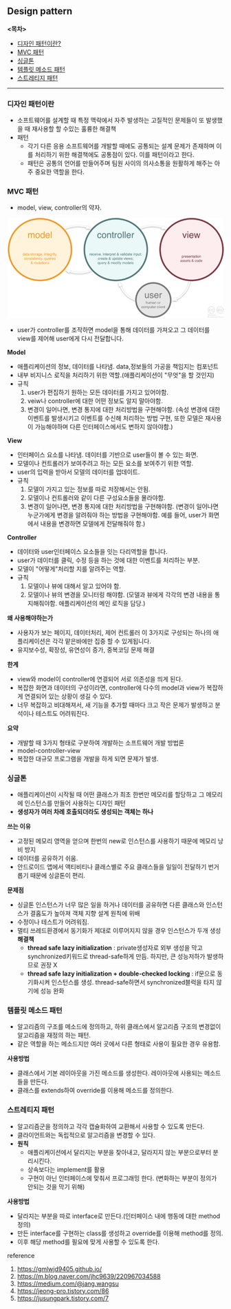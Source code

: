 ## Design pattern

**<목차>**

- [디자인 패턴이란?](#design-pattern?)
- [MVC 패턴](#mvc-pattern)
- [싱글톤](#singleton)
- [템플릿 메소드 패턴](#template-method-pattern)
- [스트레티지 패턴](#strategy-pattern)

---

### <a name = "design-pattern?">디자인 패턴이란</a>

- 소프트웨어를 설계할 때 특정 맥락에서 자주 발생하는 고질적인 문제들이 또 발생했을 때 재사용할 할 수있는 훌륭한 해결책
- 패턴
  - 각기 다른 응용 소프트웨어를 개발할 때에도 공통되는 설계 문제가 존재하며 이를 처리하기 위한 해결책에도 공통점이 있다. 이를 패턴이라고 한다.
  - 패턴은 공통의 언어를 만들어주며 팀원 사이의 의사소통을 원활하게 해주는 아주 중요한 역할을 한다.



### <a name ="mvc-pattern"> MVC 패턴 </a>

-  model, view, controller의 약자.

<img src="./assets/mvc.png">



- user가 controller를 조작하면 model을 통해 데이터를 가져오고 그 데이터를 view를 제어해 user에게 다시 전달합니다. 



**Model**

- 애플리케이션의 정보, 데이터를 나타냄. data,정보들의 가공을 책임지는 컴포넌트
- 내부 비지니스 로직을 처리하기 위한 역할.(애플리케이션이 "무엇"을 할 것인지)
- 규칙
  1. user가 편집하기 원하는 모든 데이터를 가지고 있어야함.
  2. veiw나 controller에 대한 어떤 정보도 알지 말아야함.
  3. 변경이 일어나면, 변경 통지에 대한 처리방법을 구현해야함.
     (속성 변경에 대한 이벤트를 발생시키고 이벤트를 수신해 처리하는 방법 구현, 또한 모델은 재사용이 가능해야하며 다른 인터페이스에서도 변하지 않아야함.)



**View**

- 인터페이스 요소를 나타냄. 데이터를 기반으로 user들이 볼 수 있는 화면.
- 모델이나 컨트롤러가 보여주려고 하는 모든 요소를 보여주기 위한 역할.
- user의 입력을 받아서 모델의 데이터를 업데이트.
- 규칙
  1. 모델이 가지고 있는 정보를 따로 저장해서는 안됨.
  2. 모델이나 컨트롤러와 같이 다른 구성요소들을 몰라야함.
  3. 변경이 일어나면, 변경 통지에 대한 처리방법을 구현해야함.
     (변경이 일어나면 누군가에게 변경을 알려줘야 하는 방법을 구현해야함. 예를 들어, user가 화면에서 내용을 변경하면 모델에게 전달해줘야 함.)



**Controller**

- 데이터와 user인터페이스 요소들을 잇는 다리역할을 합니다.
- user가 데이터를 클릭, 수정 등을 하는 것에 대한 이벤트를 처리하는 부분.
- 모델이 "어떻게"처리할 지를 알려주는 역할.
- 규칙
  1. 모델이나 뷰에 대해서 알고 있어야 함.
  2. 모델이나 뷰의 변경을 모니터링 해야함.
     (모델과 뷰에게 각각의 변경 내용을 통지해줘야함. 애플리케이션의 메인 로직을 담당.)



**왜 사용해야하는가**

- 사용자가 보는 페이지, 데이터처리, 제어 컨트롤러 이 3가지로 구성되는 하나의 애플리케이션은 각각 맡은바에만 집중 할 수 있게됩니다.
- 유지보수성, 확장성, 유연성이 증가, 중복코딩 문제 해결



**한계**

- view와 model이 controller에 연결되어 서로 의존성을 띄게 된다.
- 복잡한 화면과 데이터의 구성이라면, controller에 다수의 model과 view가 복잡하게 연결되어 있는 상황이 생길 수 있다. 
- 너무 복잡하고 비대해져서, 새 기능을 추가할 때마다 크고 작은 문제가 발생하고 분석이나 테스트도 어려워진다.



**요약**

- 개발할 때 3가지 형태로 구분하여 개발하는 소프트웨어 개발 방법론
- model-controller-view
- 복잡한 대규모 프로그램을 개발을 하게 되면 문제가 발생.



### <a name = "singleton">싱글톤</a>

- 애플리케이션이 시작될 때 어떤 클래스가 최초 한번만 메모리를 할당하고 그 메모리에 인스턴스를 만들어 사용하는 디자인 패턴
- **생성자가 여러 차례 호출되더라도 생성되는 객체는 하나**



**쓰는 이유**

- 고정된 메모리 영역을 얻으며 한번의 new로 인스턴스를 사용하기 때문에 메모리 낭비 방지
- 데이터를 공유하기 쉬움.
- 안드로이드 앱에서 액티비티나 클래스별로 주요 클래스들을 일일이 전달하기 번거롭기 때문에 싱글톤이 편리.



**문제점**

- 싱글톤 인스턴스가 너무 많은 일을 하거나 데이터를 공유하면 다른 클래스와 인스턴스가 결홉도가 높아져 객체 지향 설계 원칙에 위배
- 수정이나 테스트가 어려워짐.
- 멀티 쓰레드환경에서 동기화가 제대로 이루어지지 않을 경우 인스턴스가 두개 생성
  **해결책**
  - **thread safe lazy initialization** : private생성자로 외부 생성을 막고 synchronized키워드로 thread-safe하게 만듬. 하지만, 큰 성능저하가 발생하므로 권장 X
  - **thread safe lazy initialization + double-checked locking** : if문으로 동기화시켜 인스턴스를 생성. thread-safe하면서 synchronized블럭을 타지 않기에 성능 완화



### <a name = "template-method-pattern"> 템플릿 메소드 패턴 </a>

- 알고리즘의 구조를 메소드에 정의하고, 하위 클래스에서 알고리즘 구조의 변경없이 알고리즘을 재정의 하는 패턴.
- 같은 역할을 하는 메소드지만 여러 곳에서 다른 형태로 사용이 필요한 경우 유용함.



**사용방법**

- 클래스에서 기본 레이아웃을 가진 메소드를 생성한다. 레이아웃에 사용되는 메소드들을 만든다.
- 클래스를 extends하여 override를 이용해 메소드를 정의한다.



### <a name="strategy-pattern">스트레티지 패턴 </a>

- 알고리즘군을 정의하고 각각 캡슐화하여 교환해서 사용할 수 있도록 만든다.
- 클라이언트와는 독립적으로 알고리즘을 변경할 수 있다.
- **원칙** 
  - 애플리케이션에서 달리지는 부분을 찾아내고, 달라지지 않는 부분으로부터 분리시킨다.
  - 상속보다는 implement를 활용
  - 구현이 아닌 인터페이스에 맞춰서 프로그래밍 한다.
    (변화하는 부분이 정의가 안되는 것을 막기 위해)



**사용방법**

- 달라지는 부분을 따로 interface로 만든다.(인터페이스 내에 행동에 대한 method 정의)
- 만든 interface를 구현하는 class를 생성하고 override를 이용해 method를 정의.
- 이후 해당 method를 필요에 맞게 사용할 수 있도록 한다.






reference

1. https://gmlwjd9405.github.io/
2. https://m.blog.naver.com/jhc9639/220967034588
3. https://medium.com/@jang.wangsu
4. https://jeong-pro.tistory.com/86
5. https://jusungpark.tistory.com/7

